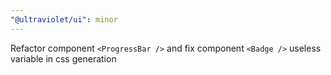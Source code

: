 ```yaml
---
"@ultraviolet/ui": minor
---
```


Refactor component `<ProgressBar />` and fix component `<Badge />` useless variable in css generation
